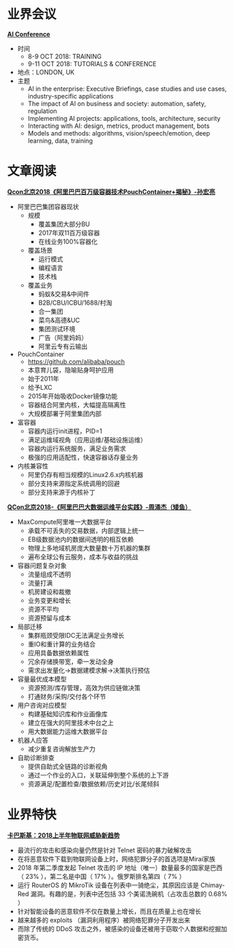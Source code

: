 ﻿# 业界会议

[**AI Conference**](https://conferences.oreilly.com/artificial-intelligence/ai-eu?utm_medium=content+synd&utm_source=general+ad&utm_campaign=aieu18&utm_content=aiweekly_nl_0906)
* 时间
   * 8-9 OCT 2018: TRAINING
   * 9-11 OCT 2018: TUTORIALS & CONFERENCE
* 地点：LONDON, UK
* 主题
   * AI in the enterprise: Executive Briefings, case studies and use cases, industry-specific applications
   * The impact of AI on business and society: automation, safety, regulation
   * Implementing AI projects: applications, tools, architecture, security
   * Interacting with AI: design, metrics, product management, bots
   * Models and methods: algorithms, vision/speech/emotion, deep learning, data, training



# 文章阅读


[**Qcon北京2018《阿里巴巴百万级容器技术PouchContainer+揭秘》-孙宏亮**](https://ppt.geekbang.org/list/qconbj2018)
* 阿里巴巴集团容器现状
   * 规模
      * 覆盖集团大部分BU
      * 2017年双11百万级容器
      * 在线业务100%容器化
   * 覆盖场景
      * 运行模式
      * 编程语言
      * 技术栈
   * 覆盖业务
      * 蚂蚁&交易&中间件
      * B2B/CBU/ICBU/1688/村淘
      * 合一集团
      * 菜鸟&高德&UC
      * 集团测试环境
      * 广告（阿里妈妈）
      * 阿里云专有云输出
* PouchContainer
   * https://github.com/alibaba/pouch
   * 本意育儿袋，隐喻贴身呵护应用
   * 始于2011年
   * 给予LXC
   * 2015年开始吸收Docker镜像功能
   * 容器结合阿里内核，大幅提高隔离性
   * 大规模部署于阿里集团内部
* 富容器
   * 容器内运行init进程，PID=1
   * 满足运维域视角（应用运维/基础设施运维）
   * 容器内运行系统服务，满足业务需求
   * 极强的应用适配性，快速容器话存量业务
* 内核兼容性
   * 阿里仍存有相当规模的Linux2.6.x内核机器
   * 部分支持来源指定系统调用的回避
   * 部分支持来源于内核补丁


[**QCon北京2018-《阿里巴巴大数据运维平台实践》-周涌杰（矮鱼）**](https://ppt.geekbang.org/list/qconbj2018)
* MaxCompute阿里唯一大数据平台
   * 承载不可丢失的交易数据，内部逻辑上统一
   * EB级数据池内的数据间透明的相互依赖
   * 物理上多地域机房庞大数量数十万机器的集群
   * 遍布全球公有云服务，成本与收益的挑战
* 容器问题复杂对象
   * 流量组成不透明
   * 流量打满
   * 机房建设和裁撤
   * 业务变更和增长
   * 资源不平均
   * 资源预留与成本
* 局部迁移
   * 集群瓶颈受限IDC无法满足业务增长
   * 重IO和重计算的业务结合
   * 应用具备数据依赖属性
   * 冗余存储换带宽，牵一发动全身
   * 需求出发量化->数据建模求解->决策执行预估
* 容量最优成本模型
   * 资源预测/库存管理，高效为供应链做决策
   * 打通财务/采购/交付各个环节
* 用户咨询对应模型
   * 构建基础知识库和作业画像库
   * 建立在强大的阿里技术中台之上
   * 用大数据能力运维大数据平台
* 机器人应答
   * 减少重复咨询解放生产力
* 自助诊断排查
   * 提供自助式全链路的诊断视角
   * 通过一个作业的入口，关联延伸到整个系统的上下游
   * 资源满足/配置检查/数据依赖/历史对比/长尾倾斜


# 业界特快

[**卡巴斯基：2018上半年物联网威胁新趋势**](http://www.freebuf.com/articles/paper/185045.html)
* 最流行的攻击和感染向量仍然是针对 Telnet 密码的暴力破解攻击
* 在将恶意软件下载到物联网设备上时，网络犯罪分子的首选项是Mirai家族
* 2018 年第二季度发起 Telnet 攻击的 IP 地址（唯一）数量最多的国家是巴西（ 23% ），第二名是中国（ 17% ）。俄罗斯排名第四（ 7% ）
* 运行 RouterOS 的 MikroTik 设备在列表中一骑绝尘，其原因应该是 Chimay-Red 漏洞。有趣的是，列表中还包括 33 个美诺洗碗机（占攻击总数的 0.68% ）
* 针对智能设备的恶意软件不仅在数量上增长，而且在质量上也在增长
* 越来越多的 exploits （漏洞利用程序）被网络犯罪分子开发出来
* 而除了传统的 DDoS 攻击之外，被感染的设备还被用于窃取个人数据和挖掘加密货币。